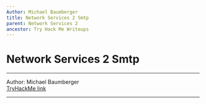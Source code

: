 ```yaml
---
Author: Michael Baumberger
title: Network Services 2 Smtp
parent: Network Services 2
ancestor: Try Hack Me Writeups
---
```


# Network Services 2 Smtp

---
Author: Michael Baumberger  
[TryHackMe link](https://tryhackme.com/room/networkservices2)

---
<br />

